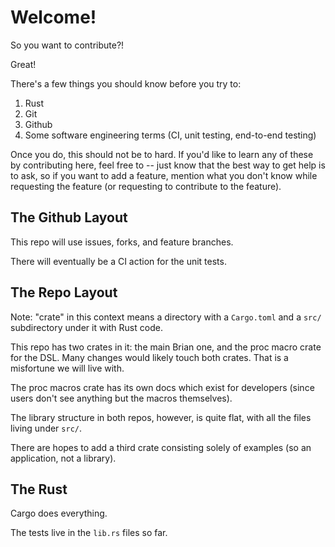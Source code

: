# Welcome!

So you want to contribute?!

Great!

There's a few things you should know before you try to:

1. Rust
1. Git
1. Github
1. Some software engineering terms (CI, unit testing, end-to-end testing)

Once you do, this should not be to hard. If you'd like to learn any of these by contributing here, feel free
to -- just know that the best way to get help is to ask, so if you want to add a feature, mention what you
don't know while requesting the feature (or requesting to contribute to the feature).

## The Github Layout

This repo will use issues, forks, and feature branches.

There will eventually be a CI action for the unit tests.

## The Repo Layout

Note: "crate" in this context means a directory with a `Cargo.toml` and a `src/` subdirectory under it with
Rust code.

This repo has two crates in it: the main Brian one, and the proc macro crate for the DSL. Many changes would
likely touch both crates. That is a misfortune we will live with.

The proc macros crate has its own docs which exist for developers (since users don't see anything but the
macros themselves).

The library structure in both repos, however, is quite flat, with all the files living under `src/`.

There are hopes to add a third crate consisting solely of examples (so an application, not a library).

## The Rust

Cargo does everything.

The tests live in the `lib.rs` files so far.
